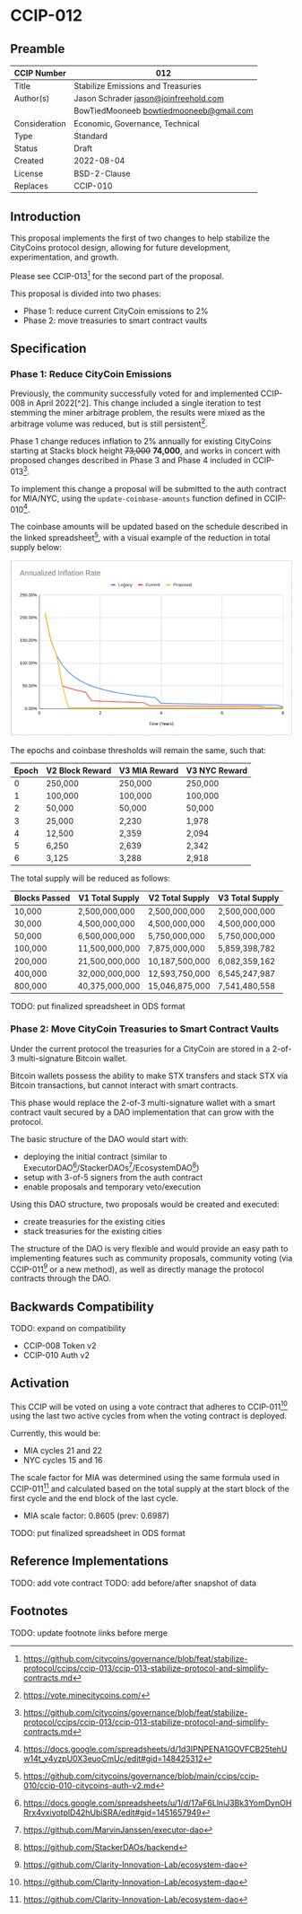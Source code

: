 # CCIP-012

## Preamble

| CCIP Number   | 012                                     |
| ------------- | --------------------------------------- |
| Title         | Stabilize Emissions and Treasuries      |
| Author(s)     | Jason Schrader jason@joinfreehold.com   |
|               | BowTiedMooneeb bowtiedmooneeb@gmail.com |
| Consideration | Economic, Governance, Technical         |
| Type          | Standard                                |
| Status        | Draft                                   |
| Created       | 2022-08-04                              |
| License       | BSD-2-Clause                            |
| Replaces      | CCIP-010                                |

## Introduction

This proposal implements the first of two changes to help stabilize the CityCoins protocol design, allowing for future development, experimentation, and growth.

Please see CCIP-013[^1] for the second part of the proposal.

This proposal is divided into two phases:

- Phase 1: reduce current CityCoin emissions to 2%
- Phase 2: move treasuries to smart contract vaults

## Specification

### Phase 1: Reduce CityCoin Emissions

Previously, the community successfully voted for and implemented CCIP-008 in April 2022[^2]. This change included a single iteration to test stemming the miner arbitrage problem, the results were mixed as the arbitrage volume was reduced, but is still persistent[^3].

Phase 1 change reduces inflation to 2% annually for existing CityCoins starting at Stacks block height ~~73,000~~ **74,000**, and works in concert with proposed changes described in Phase 3 and Phase 4 included in CCIP-013[^1].

To implement this change a proposal will be submitted to the auth contract for MIA/NYC, using the `update-coinbase-amounts` function defined in CCIP-010[^4].

The coinbase amounts will be updated based on the schedule described in the linked spreadsheet[^5], with a visual example of the reduction in total supply below:

![Comparison of CityCoins Inflation Rates](citycoins-annualized-inflation-rate-comparison.png)

The epochs and coinbase thresholds will remain the same, such that:

| Epoch | V2 Block Reward | V3 MIA Reward | V3 NYC Reward |
| ----- | --------------- | ------------- | ------------- |
| 0     | 250,000         | 250,000       | 250,000       |
| 1     | 100,000         | 100,000       | 100,000       |
| 2     | 50,000          | 50,000        | 50,000        |
| 3     | 25,000          | 2,230         | 1,978         |
| 4     | 12,500          | 2,359         | 2,094         |
| 5     | 6,250           | 2,639         | 2,342         |
| 6     | 3,125           | 3,288         | 2,918         |

The total supply will be reduced as follows:

| Blocks Passed | V1 Total Supply | V2 Total Supply | V3 Total Supply |
| ------------- | --------------- | --------------- | --------------- |
| 10,000        | 2,500,000,000   | 2,500,000,000   | 2,500,000,000   |
| 30,000        | 4,500,000,000   | 4,500,000,000   | 4,500,000,000   |
| 50,000        | 6,500,000,000   | 5,750,000,000   | 5,750,000,000   |
| 100,000       | 11,500,000,000  | 7,875,000,000   | 5,859,398,782   |
| 200,000       | 21,500,000,000  | 10,187,500,000  | 6,082,359,162   |
| 400,000       | 32,000,000,000  | 12,593,750,000  | 6,545,247,987   |
| 800,000       | 40,375,000,000  | 15,046,875,000  | 7,541,480,558   |

TODO: put finalized spreadsheet in ODS format

### Phase 2: Move CityCoin Treasuries to Smart Contract Vaults

Under the current protocol the treasuries for a CityCoin are stored in a 2-of-3 multi-signature Bitcoin wallet.

Bitcoin wallets possess the ability to make STX transfers and stack STX via Bitcoin transactions, but cannot interact with smart contracts.

This phase would replace the 2-of-3 multi-signature wallet with a smart contract vault secured by a DAO implementation that can grow with the protocol.

The basic structure of the DAO would start with:

- deploying the initial contract (similar to ExecutorDAO[^6]/StackerDAOs[^7]/EcosystemDAO[^8])
- setup with 3-of-5 signers from the auth contract
- enable proposals and temporary veto/execution

Using this DAO structure, two proposals would be created and executed:

- create treasuries for the existing cities
- stack treasuries for the existing cities

The structure of the DAO is very flexible and would provide an easy path to implementing features such as community proposals, community voting (via CCIP-011[^9] or a new method), as well as directly manage the protocol contracts through the DAO.

## Backwards Compatibility

TODO: expand on compatibility

- CCIP-008 Token v2
- CCIP-010 Auth v2

## Activation

This CCIP will be voted on using a vote contract that adheres to CCIP-011[^9] using the last two active cycles from when the voting contract is deployed.

Currently, this would be:

- MIA cycles 21 and 22
- NYC cycles 15 and 16

The scale factor for MIA was determined using the same formula used in CCIP-011[^9] and calculated based on the total supply at the start block of the first cycle and the end block of the last cycle.

- MIA scale factor: 0.8605 (prev: 0.6987)

TODO: put finalized spreadsheet in ODS format

## Reference Implementations

TODO: add vote contract
TODO: add before/after snapshot of data

## Footnotes

TODO: update footnote links before merge

[^1]: https://github.com/citycoins/governance/blob/feat/stabilize-protocol/ccips/ccip-013/ccip-013-stabilize-protocol-and-simplify-contracts.md
[^3]: https://vote.minecitycoins.com/
[^4]: https://docs.google.com/spreadsheets/d/1d3IPNPENA1GOVFCB25tehUw14t_y4yzpU0X3euoCmUc/edit#gid=148425312
[^5]: https://github.com/citycoins/governance/blob/main/ccips/ccip-010/ccip-010-citycoins-auth-v2.md
[^6]: https://docs.google.com/spreadsheets/u/1/d/17aF6LlniJ3Bk3YomDynOHRrx4vxiyotplD42hUbiSRA/edit#gid=1451657949
[^7]: https://github.com/MarvinJanssen/executor-dao
[^8]: https://github.com/StackerDAOs/backend
[^9]: https://github.com/Clarity-Innovation-Lab/ecosystem-dao
[^9]: https://github.com/citycoins/governance/blob/main/ccips/ccip-011/ccip-011-citycoins-stacked-tokens-voting.md
